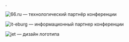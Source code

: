 .

![66.ru](http://dropbucket.ru/pycon/66) — технологический партнёр конференции

![it-eburg](http://dropbucket.ru/pycon/iteburg) — информационный партнер конференции

![jet](http://dropbucket.ru/pycon/jet) — дизайн логотипа

